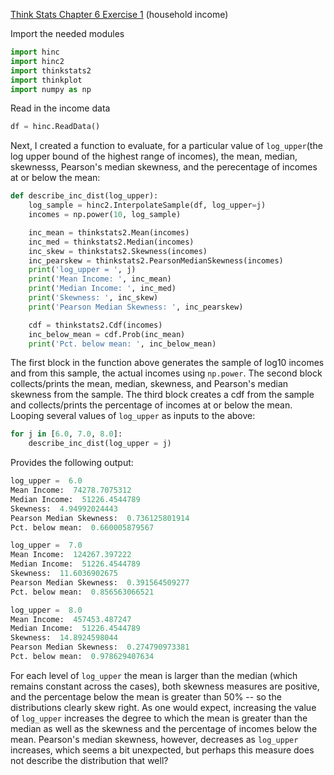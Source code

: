 [Think Stats Chapter 6 Exercise 1](http://greenteapress.com/thinkstats2/html/thinkstats2007.html#toc60) (household income)

Import the needed modules
```python
import hinc
import hinc2
import thinkstats2
import thinkplot
import numpy as np
```
Read in the income data
```python
df = hinc.ReadData()
```
Next, I created a function to evaluate, for a particular value of `log_upper`(the log upper bound of the highest range of incomes), the mean, median, skewnesss, Pearson's median skewness, and the perecentage of incomes at or below the mean:
```python
def describe_inc_dist(log_upper):
    log_sample = hinc2.InterpolateSample(df, log_upper=j)
    incomes = np.power(10, log_sample)

    inc_mean = thinkstats2.Mean(incomes)
    inc_med = thinkstats2.Median(incomes)
    inc_skew = thinkstats2.Skewness(incomes)
    inc_pearskew = thinkstats2.PearsonMedianSkewness(incomes)
    print('log_upper = ', j)
    print('Mean Income: ', inc_mean)
    print('Median Income: ', inc_med)
    print('Skewness: ', inc_skew)
    print('Pearson Median Skewness: ', inc_pearskew)

    cdf = thinkstats2.Cdf(incomes)
    inc_below_mean = cdf.Prob(inc_mean)
    print('Pct. below mean: ', inc_below_mean)  
```
The first block in the function above generates the sample of log10 incomes and from this sample, the actual incomes using `np.power`. The second block collects/prints the mean, median, skewness, and Pearson's median skewness from the sample. The third block creates a cdf from the sample and collects/prints the percentage of incomes at or below the mean. Looping several values of `log_upper` as inputs to the above:
```python
for j in [6.0, 7.0, 8.0]:
    describe_inc_dist(log_upper = j)
```
Provides the following output:
```python
log_upper =  6.0
Mean Income:  74278.7075312
Median Income:  51226.4544789
Skewness:  4.94992024443
Pearson Median Skewness:  0.736125801914
Pct. below mean:  0.660005879567

log_upper =  7.0
Mean Income:  124267.397222
Median Income:  51226.4544789
Skewness:  11.6036902675
Pearson Median Skewness:  0.391564509277
Pct. below mean:  0.856563066521

log_upper =  8.0
Mean Income:  457453.487247
Median Income:  51226.4544789
Skewness:  14.8924598044
Pearson Median Skewness:  0.274790973381
Pct. below mean:  0.978629407634
```
For each level of `log_upper` the mean is larger than the median (which remains constant across the cases), both skewness measures are positive, and the percentage below the mean is greater than 50% -- so the distributions clearly skew right. As one would expect, increasing the value of `log_upper` increases the degree to which the mean is greater than the median as well as the skewness and the percentage of incomes below the mean. Pearson's median skewness, however, decreases as `log_upper` increases, which seems a bit unexpected, but perhaps this measure does not describe the distribution that well?
